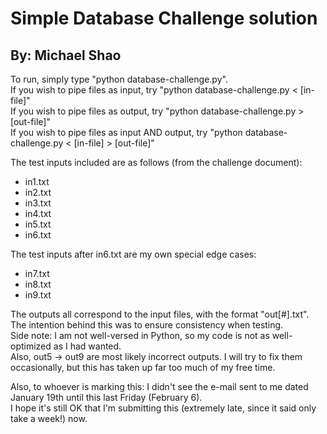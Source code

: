 # Simple Database Challenge solution #
## By: Michael Shao ##

To run, simply type "python database-challenge.py".  
If you wish to pipe files as input, try "python database-challenge.py < [in-file]"  
If you wish to pipe files as output, try "python database-challenge.py > [out-file]"  
If you wish to pipe files as input AND output, try "python database-challenge.py < [in-file] > [out-file]"

The test inputs included are as follows (from the challenge document):
* in1.txt
* in2.txt
* in3.txt
* in4.txt
* in5.txt
* in6.txt

The test inputs after in6.txt are my own special edge cases:
* in7.txt
* in8.txt
* in9.txt

The outputs all correspond to the input files, with the format "out[#].txt".  
The intention behind this was to ensure consistency when testing.  
Side note: I am not well-versed in Python, so my code is not as well-optimized as I had wanted.  
Also, out5 -> out9 are most likely incorrect outputs. I will try to fix them occasionally, but this has taken up far too much of my free time.  

Also, to whoever is marking this: I didn't see the e-mail sent to me dated January 19th until this last Friday (February 6).  
I hope it's still OK that I'm submitting this (extremely late, since it said only take a week!) now.
